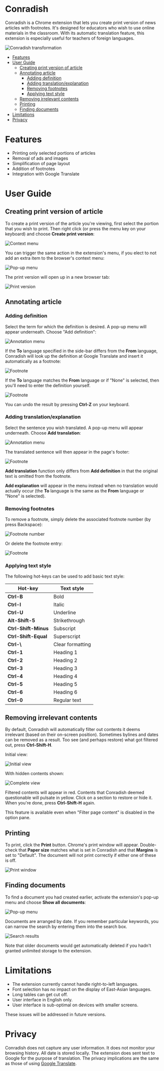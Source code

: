 # Conradish

Conradish is a Chrome extension that lets you create print version of news articles with footnotes. It's designed for educators who wish to use online materials in the classroom. With its automatic translation feature, this extension is especially useful for teachers of foreign languages.

![Conradish transformation](doc/img/transform-1.jpg)

* [Features](#features)
* [User Guide](#user-guide)
  - [Creating print version of article](#creating-print-version-of-article)
  - [Annotating article](#annotating-article)
     - [Adding definition](#adding-definition)
     - [Adding translation/explanation](#adding-translationexplanation)
     - [Removing footnotes](#removing-footnotes)
     - [Applying text style](#applying-text-style)
  - [Removing irrelevant contents](#removing-irrelevant-contents)
  - [Printing](#printing)
  - [Finding documents](#finding-documents)
* [Limitations](#limitations)
* [Privacy](#privacy)

# Features

* Printing only selected portions of articles
* Removal of ads and images
* Simplification of page layout
* Addition of footnotes
* Integration with Google Translate

# User Guide

## Creating print version of article

To create a print version of the article you're viewing, first select the portion that you wish to print. Then right click (or press the menu key on your keyboard) and choose **Create print version**:

![Context menu](doc/img/capture-1.jpg)

You can trigger the same action in the extension's menu, if you elect to not add an extra item to the browser's context menu:

![Pop-up menu](doc/img/capture-2.jpg)

The print version will open up in a new browser tab:

![Print version](doc/img/document-1.jpg)

## Annotating article

### Adding definition

Select the term for which the definition is desired. A pop-up menu will appear underneath. Choose "Add definition":

![Annotation menu](doc/img/annotate-1.jpg)

If the **To** language specified in the side-bar differs from the **From** language, Conradish will look up the definition at Google Translate and insert it automatically as a footnote:

![Footnote](doc/img/footnote-1.jpg)

If the **To** language matches the **From** language or if "None" is selected, then you'll need to enter the definition yourself.

![Footnote](doc/img/footnote-2.jpg)

You can undo the result by pressing **Ctrl-Z** on your keyboard.

### Adding translation/explanation

Select the sentence you wish translated. A pop-up menu will appear underneath. Choose **Add translation**:

![Annotation menu](doc/img/annotate-2.jpg)

The translated sentence will then appear in the page's footer:

![Footnote](doc/img/footnote-3.jpg)

**Add translation** function only differs from **Add definition** in that the original text is omitted from the footnote.

**Add explanation** will appear in the menu instead when no translation would actually occur (the **To** language is the same as the **From** language or "None" is selected).

### Removing footnotes

To remove a footnote, simply delete the associated footnote number (by press Backspace):

![Footnote number](doc/img/footnote-number-1.jpg)

Or delete the footnote entry:

![Footnote](doc/img/footnote-4.jpg)

### Applying text style

The following hot-keys can be used to add basic text style:

| Hot-key              | Text style        |
|----------------------|-------------------|
| **Ctrl-B**           | Bold              |
| **Ctrl-I**           | Italic            |
| **Ctrl-U**           | Underline         |
| **Alt-Shift-5**      | Strikethrough     |
| **Ctrl-Shift-Minus** | Subscript         |
| **Ctrl-Shift-Equal** | Superscript       |
| **Ctrl-\\**          | Clear formatting  |
| **Ctrl-1**           | Heading 1         |
| **Ctrl-2**           | Heading 2         |
| **Ctrl-3**           | Heading 3         |
| **Ctrl-4**           | Heading 4         |
| **Ctrl-5**           | Heading 5         |
| **Ctrl-6**           | Heading 6         |
| **Ctrl-0**           | Regular text      |

## Removing irrelevant contents

By default, Conradish will automatically filter out contents it deems irrelevant (based on their on-screen position). Sometimes bylines and dates can be removed as a result. Too see (and perhaps restore) what got filtered out, press **Ctrl-Shift-H**.

Initial view:

![Initial view](doc/img/filter-1.jpg)

With hidden contents shown:

![Complete view](doc/img/filter-2.jpg)

Filtered contents will appear in red. Contents that Conradish deemed questionable will pulsate in yellow. Click on a section to restore or hide it. When you're done, press **Ctrl-Shift-H** again.

This feature is available even when "Filter page content" is disabled in the option pane.

## Printing

To print, click the **Print** button. Chrome's print window will appear. Double-check that **Paper size** matches what is set in Conradish and that **Margins** is set to "Default". The document will not print correctly if either one of these is off.

![Print window](doc/img/print-1.jpg)

## Finding documents

To find a document you had created earlier, activate the extension's pop-up menu and choose **Show all documents**:

![Pop-up menu](doc/img/pop-up-1.jpg)

Documents are arranged by date. If you remember particular keywords, you can narrow the search by entering them into the search box.

![Search results](doc/img/search-1.jpg)

Note that older documents would get automatically deleted if you hadn't granted unlimited storage to the extension.

# Limitations

* The extension currently cannot handle right-to-left languages.
* Font selection has no impact on the display of East-Asian languages.
* Long tables can get cut off.
* User interface in English only.
* User interface is sub-optimal on devices with smaller screens.

These issues will be addressed in future versions.

# Privacy

Conradish does not capture any user information. It does not monitor your browsing history. All date is stored locally. The extension does sent text to Google for the purpose of translation. The privacy implications are the same as those of using [Google Translate](https://policies.google.com/privacy).
